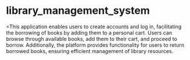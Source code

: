 # library_management_system
=This application enables users to create accounts and log in, facilitating the borrowing of books by adding them to a personal cart. Users can browse through available books, add them to their cart, and proceed to borrow. Additionally, the platform provides functionality for users to return borrowed books, ensuring efficient management of library resources.
